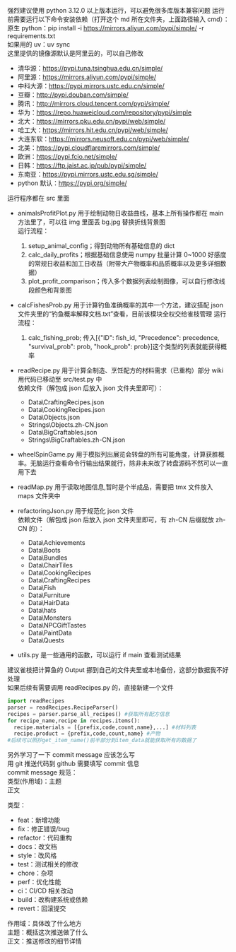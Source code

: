 强烈建议使用 python 3.12.0 以上版本运行，可以避免很多库版本兼容问题
运行前需要运行以下命令安装依赖（打开这个 md 所在文件夹，上面路径输入 cmd）：  
原生 python：pip install -i https://mirrors.aliyun.com/pypi/simple/ -r requirements.txt  
如果用的 uv：uv sync  
这里提供的镜像源默认是阿里云的，可以自己修改

- 清华源：https://pypi.tuna.tsinghua.edu.cn/simple/
- 阿里源：https://mirrors.aliyun.com/pypi/simple/
- 中科大源：https://pypi.mirrors.ustc.edu.cn/simple/
- 豆瓣：http://pypi.douban.com/simple/
- 腾讯：http://mirrors.cloud.tencent.com/pypi/simple/
- 华为：https://repo.huaweicloud.com/repository/pypi/simple
- 北大：https://mirrors.pku.edu.cn/pypi/web/simple/
- 哈工大：https://mirrors.hit.edu.cn/pypi/web/simple/
- 大连东软：https://mirrors.neusoft.edu.cn/pypi/web/simple/
- 北美：https://pypi.cloudflaremirrors.com/simple/
- 欧洲：https://pypi.fcio.net/simple/
- 日韩：https://ftp.jaist.ac.jp/pub/pypi/simple/
- 东南亚：https://pypi.mirrors.ustc.edu.sg/simple/
- python 默认：https://pypi.org/simple/

运行程序都在 src 里面

- animalsProfitPlot.py 用于绘制动物日收益曲线，基本上所有操作都在 main 方法里了，可以往 img 里面丢 bg.jpg 替换折线背景图  
  运行流程：

  1. setup_animal_config；得到动物所有基础信息的 dict
  2. calc_daily_profits；根据基础信息使用 numpy 批量计算 0~1000 好感度的常规日收益和加工日收益（附带大产物概率和品质概率以及更多详细数据）
  3. plot_profit_comparison；传入多个数据列表绘制图像，可以自行修改线段颜色和背景图

- calcFishesProb.py 用于计算钓鱼准确概率的其中一个方法，建议搭配 json 文件夹里的“钓鱼概率解释文档.txt”查看，目前该模块全权交给雀枝管理
  运行流程：

  1. calc_fishing_prob; 传入[{"ID": fish_id, "Precedence": precedence, "survival_prob": prob, "hook_prob": prob}]这个类型的列表就能获得概率

- readRecipe.py 用于计算全制造、烹饪配方的材料需求（已重构）部分 wiki 用代码已移动至 src/test.py 中  
  依赖文件（解包成 json 后放入 json 文件夹里即可）：

  - Data\CraftingRecipes.json
  - Data\CookingRecipes.json
  - Data\Objects.json
  - Strings\Objects.zh-CN.json
  - Data\BigCraftables.json
  - Strings\BigCraftables.zh-CN.json

- wheelSpinGame.py 用于模拟列出展览会转盘的所有可能角度，计算获胜概率。无脑运行查看命令行输出结果就行，除非未来改了转盘源码不然可以一直用下去

- readMap.py 用于读取地图信息,暂时是个半成品，需要把 tmx 文件放入 maps 文件夹中

- refactoringJson.py 用于规范化 json 文件  
  依赖文件（解包成 json 后放入 json 文件夹里即可，有 zh-CN 后缀就放 zh-CN 的）：

  - Data\Achievements
  - Data\Boots
  - Data\Bundles
  - Data\ChairTiles
  - Data\CookingRecipes
  - Data\CraftingRecipes
  - Data\Fish
  - Data\Furniture
  - Data\HairData
  - Data\hats
  - Data\Monsters
  - Data\NPCGiftTastes
  - Data\PaintData
  - Data\Quests

- utils.py 是一些通用的函数，可以运行 if main 查看测试结果

建议雀枝把计算鱼的 Output 挪到自己的文件夹里或本地备份，这部分数据我不好处理  
如果后续有需要调用 readRecipes.py 的，直接新建一个文件

```python
import readRecipes
parser = readRecipes.RecipeParser()
recipes = parser.parse_all_recipes() #获取所有配方信息
for recipe_name,recipe in recipes.items():
  recipe.materials = [{prefix,code,count,name},...] #材料列表
  recipe.product = {prefix,code,count,name} #产物
#后续可以照抄get_item_name()前半部分到item_data就能获取所有的数据了
```

另外学习了一下 commit message 应该怎么写  
用 git 推送代码到 github 需要填写 commit 信息  
commit message 规范：  
类型(作用域)：主题  
正文

类型：

- feat：新增功能
- fix：修正错误/bug
- refactor：代码重构
- docs：改文档
- style：改风格
- test：测试相关的修改
- chore：杂项
- perf：优化性能
- ci：CI/CD 相关改动
- build：改构建系统或依赖
- revert：回滚提交

作用域：具体改了什么地方  
主题：概括这次推送做了什么  
正文：推送修改的细节详情
